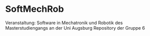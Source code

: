 SoftMechRob
===========
Veranstaltung: Software in Mechatronik und Robotik des Masterstudiengangs an der Uni Augsburg
Repository der Gruppe 6
